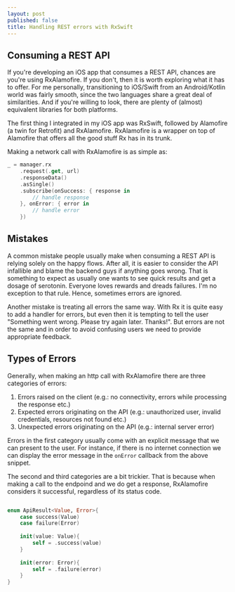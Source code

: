 ```yaml
---
layout: post
published: false
title: Handling REST errors with RxSwift
---
```


## Consuming a REST API 

If you're developing an iOS app that consumes a REST API, chances are you're using RxAlamofire. If you don't, then it is worth exploring what it has to offer. For me personally, transitioning to iOS/Swift from an Android/Kotlin world was fairly smooth, since the two languages share a great deal of similarities. And if you're willing to look, there are plenty of (almost) equivalent libraries for both platforms. 

The first thing I integrated in my iOS app was RxSwift, followed by Alamofire (a twin for Retrofit) and RxAlamofire. RxAlamofire is a wrapper on top of Alamofire that offers all the good stuff Rx has in its trunk.

Making a network call with RxAlamofire is as simple as:

```swift
_ = manager.rx
	.request(.get, url)
    .responseData()
    .asSingle()
    .subscribe(onSuccess: { response in
    	// handle response
    }, onError: { error in
    	// handle error
    })
```


## Mistakes

A common mistake people usually make when consuming a REST API is relying solely on the happy flows. After all, it is easier to consider the API infallible and blame the backend guys if anything goes wrong. That is something to expect as usually one wants to see quick results and get a dosage of serotonin. Everyone loves rewards and dreads failures. I'm no exception to that rule. Hence, sometimes errors are ignored.

Another mistake is treating all errors the same way. With Rx it is quite easy to add a handler for errors, but even then it is tempting to tell the user "Something went wrong. Please try again later. Thanks!". But errors are not the same and in order to avoid confusing users we need to provide appropriate feedback.


## Types of Errors

Generally, when making an http call with RxAlamofire there are three categories of errors:

1. Errors raised on the client (e.g.: no connectivity, errors while processing the response etc.)
2. Expected errors originating on the API (e.g.: unauthorized user, invalid credentials, resources not found etc.)
3. Unexpected errors originating on the API (e.g.: internal server error)

Errors in the first category usually come with an explicit message that we can present to the user. For instance, if there is no internet connection we can display the error message in the `onError` callback from the above snippet.

The second and third categories are a bit trickier. That is because when making a call to the endpoind and we do get a response, RxAlamofire considers it successful, regardless of its status code. 

```swift

enum ApiResult<Value, Error>{
    case success(Value)
    case failure(Error)
    
    init(value: Value){
        self = .success(value)
    }
    
    init(error: Error){
        self = .failure(error)
    }
}
```